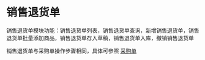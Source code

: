 # 销售退货单
销售退货单模块功能：销售退货单列表，销售退货单查询，新增销售退货单，销售退货单批量添加商品，销售退货单存入草稿，销售退货单入库，撤销销售退货单

销售退货单与采购单操作步骤相同，具体可参照 [采购单](pages/采购单.md)








